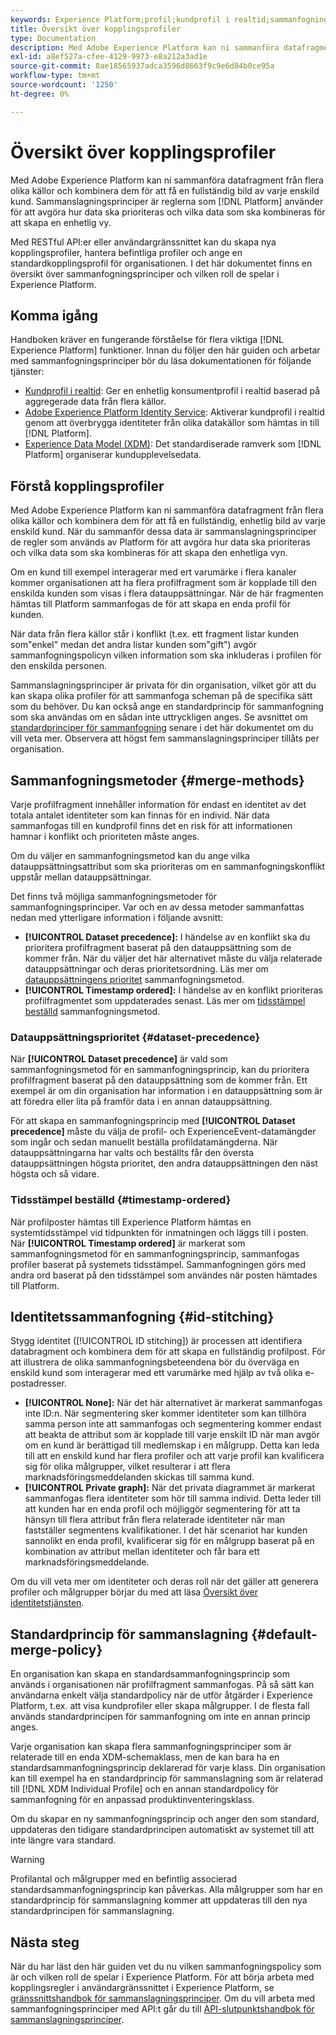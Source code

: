 ```yaml
---
keywords: Experience Platform;profil;kundprofil i realtid;sammanfogningsprinciper;användargränssnitt;tidsstämpelordning;prioritet för datauppsättning
title: Översikt över kopplingsprofiler
type: Documentation
description: Med Adobe Experience Platform kan ni sammanföra datafragment från flera olika källor och kombinera dem för att få en helhetsbild av era enskilda kunder. När du sammanför dessa data är sammanslagningsprinciper de regler som används av Platform för att avgöra hur data ska prioriteras och vilka data som ska kombineras för att skapa en enhetlig vy.
exl-id: a8ef527a-cfee-4129-9973-e8a212a3ad1e
source-git-commit: 8ae18565937adca3596d8663f9c9e6d84b0ce95a
workflow-type: tm+mt
source-wordcount: '1250'
ht-degree: 0%

---
```


# Översikt över kopplingsprofiler

Med Adobe Experience Platform kan ni sammanföra datafragment från flera olika källor och kombinera dem för att få en fullständig bild av varje enskild kund. Sammanslagningsprinciper är reglerna som [!DNL Platform] använder för att avgöra hur data ska prioriteras och vilka data som ska kombineras för att skapa en enhetlig vy.

Med RESTful API:er eller användargränssnittet kan du skapa nya kopplingsprofiler, hantera befintliga profiler och ange en standardkopplingsprofil för organisationen. I det här dokumentet finns en översikt över sammanfogningsprinciper och vilken roll de spelar i Experience Platform.

## Komma igång

Handboken kräver en fungerande förståelse för flera viktiga [!DNL Experience Platform] funktioner. Innan du följer den här guiden och arbetar med sammanfogningsprinciper bör du läsa dokumentationen för följande tjänster:

* [Kundprofil i realtid](../home.md): Ger en enhetlig konsumentprofil i realtid baserad på aggregerade data från flera källor.
* [Adobe Experience Platform Identity Service](../../identity-service/home.md): Aktiverar kundprofil i realtid genom att överbrygga identiteter från olika datakällor som hämtas in till [!DNL Platform].
* [Experience Data Model (XDM)](../../xdm/home.md): Det standardiserade ramverk som [!DNL Platform] organiserar kundupplevelsedata.

## Förstå kopplingsprofiler

Med Adobe Experience Platform kan ni sammanföra datafragment från flera olika källor och kombinera dem för att få en fullständig, enhetlig bild av varje enskild kund. När du sammanför dessa data är sammanslagningsprinciper de regler som används av Platform för att avgöra hur data ska prioriteras och vilka data som ska kombineras för att skapa den enhetliga vyn.

Om en kund till exempel interagerar med ert varumärke i flera kanaler kommer organisationen att ha flera profilfragment som är kopplade till den enskilda kunden som visas i flera datauppsättningar. När de här fragmenten hämtas till Platform sammanfogas de för att skapa en enda profil för kunden.

När data från flera källor står i konflikt (t.ex. ett fragment listar kunden som&quot;enkel&quot; medan det andra listar kunden som&quot;gift&quot;) avgör sammanfogningspolicyn vilken information som ska inkluderas i profilen för den enskilda personen.

Sammanslagningsprinciper är privata för din organisation, vilket gör att du kan skapa olika profiler för att sammanfoga scheman på de specifika sätt som du behöver. Du kan också ange en standardprincip för sammanfogning som ska användas om en sådan inte uttryckligen anges. Se avsnittet om [standardprinciper för sammanfogning](#default-merge-policy) senare i det här dokumentet om du vill veta mer. Observera att högst fem sammanslagningsprinciper tillåts per organisation.

## Sammanfogningsmetoder {#merge-methods}

Varje profilfragment innehåller information för endast en identitet av det totala antalet identiteter som kan finnas för en individ. När data sammanfogas till en kundprofil finns det en risk för att informationen hamnar i konflikt och prioriteten måste anges.

Om du väljer en sammanfogningsmetod kan du ange vilka datauppsättningsattribut som ska prioriteras om en sammanfogningskonflikt uppstår mellan datauppsättningar.

Det finns två möjliga sammanfogningsmetoder för sammanfogningsprinciper. Var och en av dessa metoder sammanfattas nedan med ytterligare information i följande avsnitt:

* **[!UICONTROL Dataset precedence]:** I händelse av en konflikt ska du prioritera profilfragment baserat på den datauppsättning som de kommer från. När du väljer det här alternativet måste du välja relaterade datauppsättningar och deras prioritetsordning. Läs mer om [datauppsättningens prioritet](#dataset-precedence) sammanfogningsmetod.
* **[!UICONTROL Timestamp ordered]:** I händelse av en konflikt prioriteras profilfragmentet som uppdaterades senast. Läs mer om [tidsstämpel beställd](#timestamp-ordered) sammanfogningsmetod.

### Datauppsättningsprioritet {#dataset-precedence}

När **[!UICONTROL Dataset precedence]** är vald som sammanfogningsmetod för en sammanfogningsprincip, kan du prioritera profilfragment baserat på den datauppsättning som de kommer från. Ett exempel är om din organisation har information i en datauppsättning som är att föredra eller lita på framför data i en annan datauppsättning.

För att skapa en sammanfogningsprincip med **[!UICONTROL Dataset precedence]** måste du välja de profil- och ExperienceEvent-datamängder som ingår och sedan manuellt beställa profildatamängderna. När datauppsättningarna har valts och beställts får den översta datauppsättningen högsta prioritet, den andra datauppsättningen den näst högsta och så vidare.

### Tidsstämpel beställd {#timestamp-ordered}

När profilposter hämtas till Experience Platform hämtas en systemtidsstämpel vid tidpunkten för inmatningen och läggs till i posten. När **[!UICONTROL Timestamp ordered]** är markerat som sammanfogningsmetod för en sammanfogningsprincip, sammanfogas profiler baserat på systemets tidsstämpel. Sammanfogningen görs med andra ord baserat på den tidsstämpel som användes när posten hämtades till Platform.

## Identitetssammanfogning {#id-stitching}

Stygg identitet ([!UICONTROL ID stitching]) är processen att identifiera databragment och kombinera dem för att skapa en fullständig profilpost. För att illustrera de olika sammanfogningsbeteendena bör du överväga en enskild kund som interagerar med ett varumärke med hjälp av två olika e-postadresser.

* **[!UICONTROL None]:** När det här alternativet är markerat sammanfogas inte ID:n. När segmentering sker kommer identiteter som kan tillhöra samma person inte att sammanfogas och segmentering kommer endast att beakta de attribut som är kopplade till varje enskilt ID när man avgör om en kund är berättigad till medlemskap i en målgrupp. Detta kan leda till att en enskild kund har flera profiler och att varje profil kan kvalificera sig för olika målgrupper, vilket resulterar i att flera marknadsföringsmeddelanden skickas till samma kund.
* **[!UICONTROL Private graph]:** När det privata diagrammet är markerat sammanfogas flera identiteter som hör till samma individ. Detta leder till att kunden har en enda profil och möjliggör segmentering för att ta hänsyn till flera attribut från flera relaterade identiteter när man fastställer segmentens kvalifikationer. I det här scenariot har kunden sannolikt en enda profil, kvalificerar sig för en målgrupp baserat på en kombination av attribut mellan identiteter och får bara ett marknadsföringsmeddelande.

Om du vill veta mer om identiteter och deras roll när det gäller att generera profiler och målgrupper börjar du med att läsa [Översikt över identitetstjänsten](../../identity-service/home.md).

## Standardprincip för sammanslagning {#default-merge-policy}

En organisation kan skapa en standardsammanfogningsprincip som används i organisationen när profilfragment sammanfogas. På så sätt kan användarna enkelt välja standardpolicy när de utför åtgärder i Experience Platform, t.ex. att visa kundprofiler eller skapa målgrupper. I de flesta fall används standardprincipen för sammanfogning om inte en annan princip anges.

Varje organisation kan skapa flera sammanfogningsprinciper som är relaterade till en enda XDM-schemaklass, men de kan bara ha en standardsammanfogningsprincip deklarerad för varje klass. Din organisation kan till exempel ha en standardprincip för sammanslagning som är relaterad till [!DNL XDM Individual Profile] och en annan standardpolicy för sammanfogning för en anpassad produktinventeringsklass.

Om du skapar en ny sammanfogningsprincip och anger den som standard, uppdateras den tidigare standardprincipen automatiskt av systemet till att inte längre vara standard.

>[!WARNING]
>
>Profilantal och målgrupper med en befintlig associerad standardsammanfogningsprincip kan påverkas. Alla målgrupper som har en standardprincip för sammanslagning kommer att uppdateras till den nya standardprincipen för sammanslagning.

## Nästa steg

När du har läst den här guiden vet du nu vilken sammanfogningspolicy som är och vilken roll de spelar i Experience Platform. För att börja arbeta med kopplingsregler i användargränssnittet i Experience Platform, se [gränssnittshandbok för sammanslagningsprinciper](ui-guide.md). Om du vill arbeta med sammanfogningsprinciper med API:t går du till [API-slutpunktshandbok för sammanslagningsprinciper](../api/merge-policies.md).
